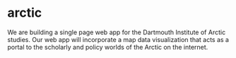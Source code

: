 arctic
======
We are building a single page web app for the Dartmouth Institute of Arctic studies.  Our web app will incorporate a map data visualization that acts as a portal to the scholarly and policy worlds of the Arctic on the internet.